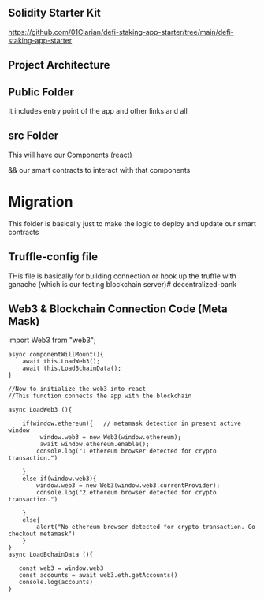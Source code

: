 ## Solidity Starter Kit

https://github.com/01Clarian/defi-staking-app-starter/tree/main/defi-staking-app-starter

## Project Architecture

## Public Folder

It includes entry point of the app and other links and all

## src Folder

This will have our Components (react)

&& our smart contracts to interact with that components

# Migration

This folder is basically just to make the logic to deploy and update our smart contracts

## Truffle-config file

THis file is basically for building connection or hook up the truffle with ganache (which is our testing blockchain server)#   d e c e n t r a l i z e d - b a n k 
 
 

## Web3 & Blockchain Connection Code  (Meta Mask)

import Web3 from "web3";

    async componentWillMount(){
        await this.LoadWeb3();
        await this.LoadBchainData();
    }

    //Now to initialize the web3 into react
    //This function connects the app with the blockchain

    async LoadWeb3 (){

        if(window.ethereum){   // metamask detection in present active window
             window.web3 = new Web3(window.ethereum);
             await window.ethereum.enable();
            console.log("1 ethereum browser detected for crypto transaction.")

        }
        else if(window.web3){
            window.web3 = new Web3(window.web3.currentProvider);
            console.log("2 ethereum browser detected for crypto transaction.")

        }
        else{
            alert("No ethereum browser detected for crypto transaction. Go checkout metamask")
        }
    }
    async LoadBchainData (){

       const web3 = window.web3
       const accounts = await web3.eth.getAccounts()
       console.log(accounts)
    }
